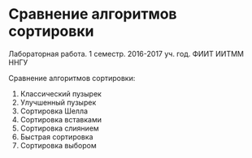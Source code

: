 # Сравнение алгоритмов сортировки
Лабораторная работа. 1 семестр. 2016-2017 уч. год.
ФИИТ ИИТММ ННГУ

Сравнение алгоритмов сортировки:
1. Классический пузырек
2. Улучшенный пузырек
3. Сортировка Шелла
4. Сортировка вставками
5. Сортировка слиянием
6. Быстрая сортировка
7. Сортировка выбором
